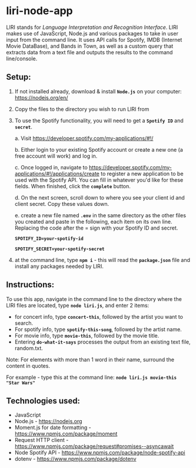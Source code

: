 # liri-node-app

LIRI stands for *Language Interpretation and Recognition Interface*.
LIRI makes use of JavaScript, Node.js and various packages to take in user input from the command line. It uses API calls for Spotify, IMDB (Internet Movie DataBase), and Bands in Town, as well as a custom query that extracts data from a text file and outputs the results to the command line/console.

## Setup:
1. If not installed already, download & install **`Node.js`** on your computer: https://nodejs.org/en/

2. Copy the files to the directory you wish to run LIRI from  
3. To use the Spotify functionality, you will need to get a **`Spotify ID`** and **`secret`**.

    a. Visit <https://developer.spotify.com/my-applications/#!/>
    
    b. Either login to your existing Spotify account or create a new one (a free account will work) and log in.
    
    c. Once logged in, navigate to <https://developer.spotify.com/my-applications/#!/applications/create> to register a new application to be used with the Spotify API. You can fill in whatever you'd like for these fields. When finished, click the **`complete`** button.
    
    d. On the next screen, scroll down to where you see your client id and client secret. Copy these values down.
    
    e. create a new file named **`.env`** in the same directory as the other files you created and paste in the following, each item on its own line. Replacing the code after the = sign with your Spotify ID and secret.

    **`SPOTIFY_ID=your-spotify-id`**

    **`SPOTIFY_SECRET=your-spotify-secret`**

4. at the command line, type **`npm i`** - this will read the **`package.json`** file and install any packages needed by LIRI.


## Instructions:
To use this app, navigate in the command line to the directory where the LIRI files are located, type **`node liri.js`**, and enter 2 items: 
* for concert info, type **`concert-this`**, followed by the artist you want to search.
* For spotify info, type **`spotify-this-song`**, followed by the artist name. 
* For movie info, type **`movie-this`**, followed by the movie title. 
* Entering **`do-what-it-says`** processes the output from an existing text file, random.txt. 

Note: For elements with more than 1 word in their name, surround the content in quotes.

For example - type this at the command line: **`node liri.js movie-this "Star Wars"`**

## Technologies used:
* JavaScript
* Node.js - https://nodejs.org
* Moment.js for date formatting - https://www.npmjs.com/package/moment
* Request HTTP client - https://www.npmjs.com/package/request#promises--asyncawait
* Node Spotify API - https://www.npmjs.com/package/node-spotify-api
* dotenv - https://www.npmjs.com/package/dotenv